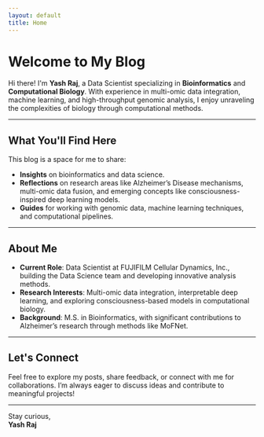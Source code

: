 ```yaml
---
layout: default
title: Home
---
```


# Welcome to My Blog

Hi there! I'm **Yash Raj**, a Data Scientist specializing in **Bioinformatics** and **Computational Biology**. With experience in multi-omic data integration, machine learning, and high-throughput genomic analysis, I enjoy unraveling the complexities of biology through computational methods.

---

## What You'll Find Here

This blog is a space for me to share:
- **Insights** on bioinformatics and data science.
- **Reflections** on research areas like Alzheimer’s Disease mechanisms, multi-omic data fusion, and emerging concepts like consciousness-inspired deep learning models.
- **Guides** for working with genomic data, machine learning techniques, and computational pipelines.

---

## About Me

- **Current Role**: Data Scientist at FUJIFILM Cellular Dynamics, Inc., building the Data Science team and developing innovative analysis methods.
- **Research Interests**: Multi-omic data integration, interpretable deep learning, and exploring consciousness-based models in computational biology.
- **Background**: M.S. in Bioinformatics, with significant contributions to Alzheimer’s research through methods like MoFNet.

---

## Let's Connect

Feel free to explore my posts, share feedback, or connect with me for collaborations. I’m always eager to discuss ideas and contribute to meaningful projects!



---

Stay curious,  
**Yash Raj**
